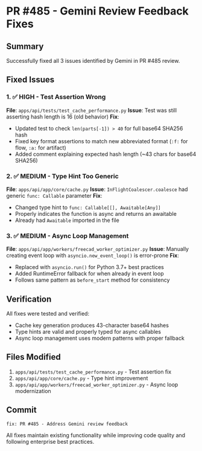 # PR #485 - Gemini Review Feedback Fixes

## Summary
Successfully fixed all 3 issues identified by Gemini in PR #485 review.

## Fixed Issues

### 1. ✅ HIGH - Test Assertion Wrong
**File**: `apps/api/tests/test_cache_performance.py`
**Issue**: Test was still asserting hash length is 16 (old behavior)
**Fix**: 
- Updated test to check `len(parts[-1]) > 40` for full base64 SHA256 hash
- Fixed key format assertions to match new abbreviated format (`:f:` for flow, `:a:` for artifact)
- Added comment explaining expected hash length (~43 chars for base64 SHA256)

### 2. ✅ MEDIUM - Type Hint Too Generic  
**File**: `apps/api/app/core/cache.py`
**Issue**: `InFlightCoalescer.coalesce` had generic `func: Callable` parameter
**Fix**:
- Changed type hint to `func: Callable[[], Awaitable[Any]]`
- Properly indicates the function is async and returns an awaitable
- Already had `Awaitable` imported in the file

### 3. ✅ MEDIUM - Async Loop Management
**File**: `apps/api/app/workers/freecad_worker_optimizer.py`
**Issue**: Manually creating event loop with `asyncio.new_event_loop()` is error-prone
**Fix**:
- Replaced with `asyncio.run()` for Python 3.7+ best practices
- Added RuntimeError fallback for when already in event loop
- Follows same pattern as `before_start` method for consistency

## Verification
All fixes were tested and verified:
- Cache key generation produces 43-character base64 hashes
- Type hints are valid and properly typed for async callables
- Async loop management uses modern patterns with proper fallback

## Files Modified
1. `apps/api/tests/test_cache_performance.py` - Test assertion fix
2. `apps/api/app/core/cache.py` - Type hint improvement
3. `apps/api/app/workers/freecad_worker_optimizer.py` - Async loop modernization

## Commit
```
fix: PR #485 - Address Gemini review feedback
```

All fixes maintain existing functionality while improving code quality and following enterprise best practices.